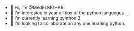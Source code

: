 - 👋 Hi, I’m @MedELMGHARI
- 👀 I’m interested in your all tips of the python langueges ...
- 🌱 I’m currently learning pyhthon 3
- 💞️ I’m looking to collaborate on any one learning python.
<!---
MedELMGHARI/MedELMGHARI is a ✨ special ✨ repository because its `README.md` (this file) appears on your GitHub profile.
You can click the Preview link to take a look at your changes.
--->
